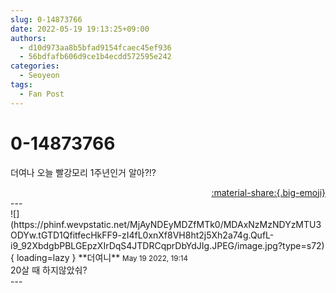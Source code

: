 ```yaml
---
slug: 0-14873766
date: 2022-05-19 19:13:25+09:00
authors:
  - d10d973aa8b5bfad9154fcaec45ef936
  - 56bdfafb606d9ce1b4ecdd572595e242
categories:
  - Seoyeon
tags:
  - Fan Post
---
```


# 0-14873766

<div class="post-container" markdown="1">
<div class="content-container md-sidebar__scrollwrap" markdown="1">

더여나 오늘  빨강모리 1주년인거 알아?!?

</div>
</div>

<div style="text-align: right;" markdown="1">
<a href="https://weverse.io/fromis9/fanpost/0-14873766" style="text-align: right;">:material-share:{.big-emoji}</a>
</div>
---

<div class="comments-container md-sidebar__scrollwrap" markdown="1">
<div class="comment" markdown="1">
<div class='id-container' markdown="1">
![](https://phinf.wevpstatic.net/MjAyNDEyMDZfMTk0/MDAxNzMzNDYzMTU3ODYw.tGTD1QfitfecHkFF9-zI4fL0xnXf8VH8ht2j5Xh2a74g.QufL-i9_92XbdgbPBLGEpzXIrDqS4JTDRCqprDbYdJIg.JPEG/image.jpg?type=s72){ loading=lazy }
**<span class="artist">더여니</span>** <small>May 19 2022, 19:14</small><br>
</div>
<div class='comment-body' markdown="1">
20살 때 하지않았숴?
</div>
</div>
</div>
---
